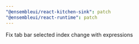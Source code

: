 ```yaml
---
"@ensembleui/react-kitchen-sink": patch
"@ensembleui/react-runtime": patch
---
```


Fix tab bar selected index change with expressions
